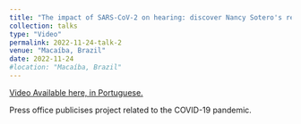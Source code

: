 ```yaml
---
title: "The impact of SARS-CoV-2 on hearing: discover Nancy Sotero's research"
collection: talks
type: "Video"
permalink: 2022-11-24-talk-2
venue: "Macaíba, Brazil"
date: 2022-11-24
#location: "Macaíba, Brazil"
---
```


[Video Available here, in Portuguese.](https://youtu.be/7kyb6J0PZR0?si=_Ja6QwpDYts4jQND)

Press office publicises project related to the COVID-19 pandemic. 
